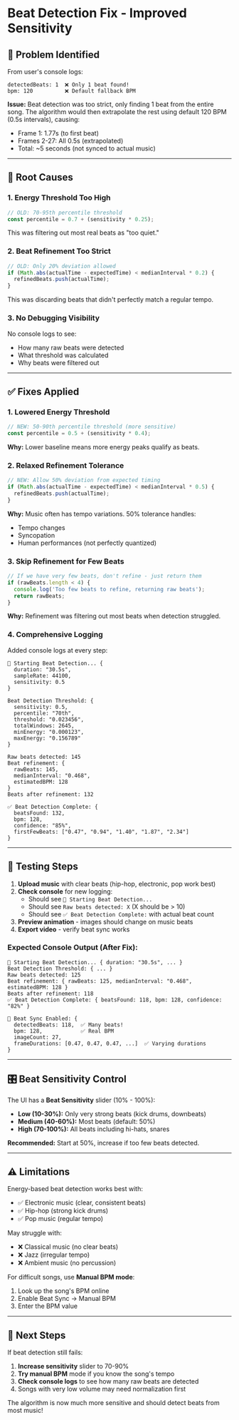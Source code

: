 # Beat Detection Fix - Improved Sensitivity

## 🐛 Problem Identified

From user's console logs:
```
detectedBeats: 1  ❌ Only 1 beat found!
bpm: 120          ❌ Default fallback BPM
```

**Issue:** Beat detection was too strict, only finding 1 beat from the entire song. The algorithm would then extrapolate the rest using default 120 BPM (0.5s intervals), causing:
- Frame 1: 1.77s (to first beat)
- Frames 2-27: All 0.5s (extrapolated)
- Total: ~5 seconds (not synced to actual music)

---

## 🔧 Root Causes

### 1. **Energy Threshold Too High**
```typescript
// OLD: 70-95th percentile threshold
const percentile = 0.7 + (sensitivity * 0.25);
```
This was filtering out most real beats as "too quiet."

### 2. **Beat Refinement Too Strict**
```typescript
// OLD: Only 20% deviation allowed
if (Math.abs(actualTime - expectedTime) < medianInterval * 0.2) {
  refinedBeats.push(actualTime);
}
```
This was discarding beats that didn't perfectly match a regular tempo.

### 3. **No Debugging Visibility**
No console logs to see:
- How many raw beats were detected
- What threshold was calculated
- Why beats were filtered out

---

## ✅ Fixes Applied

### 1. **Lowered Energy Threshold**
```typescript
// NEW: 50-90th percentile threshold (more sensitive)
const percentile = 0.5 + (sensitivity * 0.4);
```
**Why:** Lower baseline means more energy peaks qualify as beats.

### 2. **Relaxed Refinement Tolerance**
```typescript
// NEW: Allow 50% deviation from expected timing
if (Math.abs(actualTime - expectedTime) < medianInterval * 0.5) {
  refinedBeats.push(actualTime);
}
```
**Why:** Music often has tempo variations. 50% tolerance handles:
- Tempo changes
- Syncopation
- Human performances (not perfectly quantized)

### 3. **Skip Refinement for Few Beats**
```typescript
// If we have very few beats, don't refine - just return them
if (rawBeats.length < 4) {
  console.log('Too few beats to refine, returning raw beats');
  return rawBeats;
}
```
**Why:** Refinement was filtering out most beats when detection struggled.

### 4. **Comprehensive Logging**
Added console logs at every step:

```
🎵 Starting Beat Detection... {
  duration: "30.5s",
  sampleRate: 44100,
  sensitivity: 0.5
}

Beat Detection Threshold: {
  sensitivity: 0.5,
  percentile: "70th",
  threshold: "0.023456",
  totalWindows: 2645,
  minEnergy: "0.000123",
  maxEnergy: "0.156789"
}

Raw beats detected: 145
Beat refinement: {
  rawBeats: 145,
  medianInterval: "0.468",
  estimatedBPM: 128
}
Beats after refinement: 132

✅ Beat Detection Complete: {
  beatsFound: 132,
  bpm: 128,
  confidence: "85%",
  firstFewBeats: ["0.47", "0.94", "1.40", "1.87", "2.34"]
}
```

---

## 🧪 Testing Steps

1. **Upload music** with clear beats (hip-hop, electronic, pop work best)
2. **Check console** for new logging:
   - Should see `🎵 Starting Beat Detection...`
   - Should see `Raw beats detected: X` (X should be > 10)
   - Should see `✅ Beat Detection Complete:` with actual beat count
3. **Preview animation** - images should change on music beats
4. **Export video** - verify beat sync works

### Expected Console Output (After Fix):
```
🎵 Starting Beat Detection... { duration: "30.5s", ... }
Beat Detection Threshold: { ... }
Raw beats detected: 125
Beat refinement: { rawBeats: 125, medianInterval: "0.468", estimatedBPM: 128 }
Beats after refinement: 118
✅ Beat Detection Complete: { beatsFound: 118, bpm: 128, confidence: "82%" }

🎵 Beat Sync Enabled: {
  detectedBeats: 118,  ✅ Many beats!
  bpm: 128,            ✅ Real BPM
  imageCount: 27,
  frameDurations: [0.47, 0.47, 0.47, ...]  ✅ Varying durations
}
```

---

## 🎛️ Beat Sensitivity Control

The UI has a **Beat Sensitivity** slider (10% - 100%):

- **Low (10-30%):** Only very strong beats (kick drums, downbeats)
- **Medium (40-60%):** Most beats (default: 50%)
- **High (70-100%):** All beats including hi-hats, snares

**Recommended:** Start at 50%, increase if too few beats detected.

---

## ⚠️ Limitations

Energy-based beat detection works best with:
- ✅ Electronic music (clear, consistent beats)
- ✅ Hip-hop (strong kick drums)
- ✅ Pop music (regular tempo)

May struggle with:
- ❌ Classical music (no clear beats)
- ❌ Jazz (irregular tempo)
- ❌ Ambient music (no percussion)

For difficult songs, use **Manual BPM mode**:
1. Look up the song's BPM online
2. Enable Beat Sync → Manual BPM
3. Enter the BPM value

---

## 🚀 Next Steps

If beat detection still fails:
1. **Increase sensitivity** slider to 70-90%
2. **Try manual BPM** mode if you know the song's tempo
3. **Check console logs** to see how many raw beats are detected
4. Songs with very low volume may need normalization first

The algorithm is now much more sensitive and should detect beats from most music!
